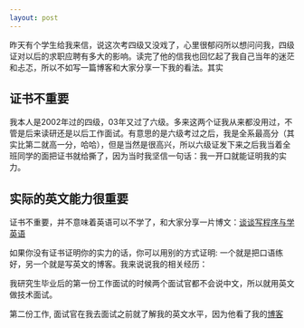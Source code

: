 ```yaml
---
layout: post
---
```


昨天有个学生给我来信，说这次考四级又没戏了，心里很郁闷所以想问问我，四级证对以后的求职应聘有多大的影响。读完了他的信我也回忆起了我自己当年的迷茫和忐忑，所以不如写一篇博客和大家分享一下我的看法。其实

## 证书不重要
                      
 我本人是2002年过的四级，03年又过了六级。多来这两个证我从来都没用过，不管是后来读研还是以后工作面试。有意思的是六级考过之后，我是全系最高分（其实比第二就高一分，哈哈），但是当然是很高兴，所以六级证发下来之后我当着全班同学的面把证书就给撕了，因为当时我坚信一句话：我一开口就能证明我的实力。


## 实际的英文能力很重要

证书不重要，并不意味着英语可以不学了，和大家分享一片博文：[谈谈写程序与学英语][song]

如果你没有证书证明你的实力的话，你可以用别的方式证明: 一个就是把口语练好，另一个就是写英文的博客。我来说说我的相关经历：

我研究生毕业后的第一份工作面试的时候两个面试官都不会说中文，所以就用英文做技术面试。

第二份工作, 面试官在我去面试之前就了解我的英文水平，因为他看了我的[博客](http://happypeter.github.com)

[song]:http://happypeter.github.com/谈谈写程序与学英语（转载）.html
